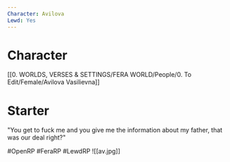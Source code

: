 ```yaml
---
Character: Avilova
Lewd: Yes
---
```

# Character
[[0. WORLDS, VERSES & SETTINGS/FERA WORLD/People/0. To Edit/Female/Avilova Vasilievna]]

# Starter
"You get to fuck me and you give me the information about my father, that was our deal right?"  

#OpenRP #FeraRP #LewdRP 
![[av.jpg]]